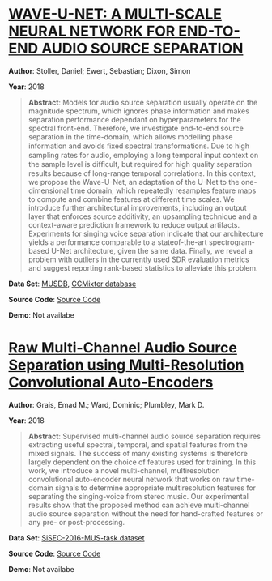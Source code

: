 #  [WAVE-U-NET: A MULTI-SCALE NEURAL NETWORK FOR END-TO-END AUDIO SOURCE SEPARATION](https://arxiv.org/abs/1806.03185)
**Author**: Stoller, Daniel; Ewert, Sebastian; Dixon, Simon

**Year**: 2018
>**Abstract**: Models for audio source separation usually operate on the magnitude spectrum, which ignores phase information and makes separation performance dependant on hyperparameters for the spectral front-end. Therefore, we investigate end-to-end source separation in the time-domain, which allows modelling phase information and avoids ﬁxed spectral transformations. Due to high sampling rates for audio, employing a long temporal input context on the sample level is difﬁcult, but required for high quality separation results because of long-range temporal correlations. In this context, we propose the Wave-U-Net, an adaptation of the U-Net to the one-dimensional time domain, which repeatedly resamples feature maps to compute and combine features at different time scales. We introduce further architectural improvements, including an output layer that enforces source additivity, an upsampling technique and a context-aware prediction framework to reduce output artifacts. Experiments for singing voice separation indicate that our architecture yields a performance comparable to a stateof-the-art spectrogram-based U-Net architecture, given the same data. Finally, we reveal a problem with outliers in the currently used SDR evaluation metrics and suggest reporting rank-based statistics to alleviate this problem.

**Data Set**: [MUSDB](https://sigsep.github.io/datasets/musdb.html), [CCMixter database](http://dig.ccmixter.org/)

**Source Code**: [Source Code](https://github.com/f90/Wave-U-Net)

**Demo**: Not availabe

#  [Raw Multi-Channel Audio Source Separation using Multi-Resolution Convolutional Auto-Encoders](http://arxiv.org/abs/1803.00702)
**Author**: Grais, Emad M.; Ward, Dominic; Plumbley, Mark D.

**Year**: 2018
>**Abstract**: Supervised multi-channel audio source separation requires extracting useful spectral, temporal, and spatial features from the mixed signals. The success of many existing systems is therefore largely dependent on the choice of features used for training. In this work, we introduce a novel multi-channel, multiresolution convolutional auto-encoder neural network that works on raw time-domain signals to determine appropriate multiresolution features for separating the singing-voice from stereo music. Our experimental results show that the proposed method can achieve multi-channel audio source separation without the need for hand-crafted features or any pre- or post-processing.

**Data Set**: [SiSEC-2016-MUS-task dataset](https://sisec.inria.fr/sisec-2016/)

**Source Code**: [Source Code](https://cvssp.github.io/maruss-website/publications/Grais_2018.html)

**Demo**: Not availabe

